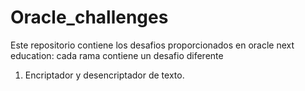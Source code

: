 # Oracle_challenges
Este repositorio contiene los desafios proporcionados en oracle next education:
cada rama contiene un desafio diferente 
1. Encriptador y desencriptador de texto.

